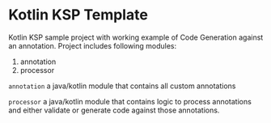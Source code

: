 # Kotlin KSP Template
Kotlin KSP sample project with working example of Code Generation against an annotation. Project includes following modules:
1. annotation
2. processor

`annotation` a java/kotlin module that contains all custom annotations

`processor` a java/kotlin module that contains logic to process annotations and either validate or generate code against those annotations.
